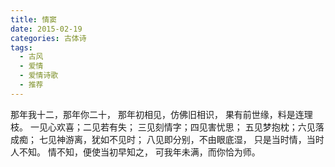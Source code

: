 ```yaml
---
title: 情窦
date: 2015-02-19
categories: 古体诗
tags:
  - 古风
  - 爱情
  - 爱情诗歌
  - 推荐
---
```


那年我十二，那年你二十，
那年初相见，仿佛旧相识，<!--more-->
果有前世缘，料是连理枝。
一见心欢喜；二见若有失；
三见刻情字；四见害忧思；
五见梦抱枕；六见落成痴；
七见神游离，犹如不见时；
八见即分别，不由眼底湿，
只是当时情，当时人不知。
情不知，便使当初早知之，
可我年未满，而你恰为师。